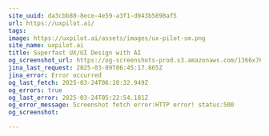 ```yaml
---
site_uuid: da3cbb80-8ece-4e59-a3f1-d043b5898af5
url: https://uxpilot.ai/
tags: 
image: https://uxpilot.ai/assets/images/ux-pilot-sm.png
site_name: uxpilot.ai
title: Superfast UX/UI Design with AI
og_screenshot_url: https://og-screenshots-prod.s3.amazonaws.com/1366x768/80/false/ed8fe7e07ce664a17a3bc7141a3c868c6b1f9d76f9e2572a0c8a0da0e4356c8d.jpeg
jina_last_request: 2025-03-09T06:45:17.865Z
jina_error: Error occurred
og_last_fetch: 2025-03-24T06:28:32.949Z
og_errors: true
og_last_error: 2025-03-24T05:22:54.181Z
og_error_message: Screenshot fetch error:HTTP error! status:500
og_screenshot: 

---
```


